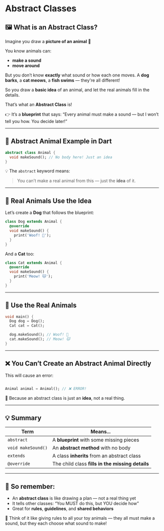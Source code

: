 # Abstract Classes

## 🖼️ What is an Abstract Class?

Imagine you draw a **picture of an animal** 🐾

You know animals can:

* **make a sound**
* **move around**

But you don’t know **exactly** what sound or how each one moves.
A **dog barks**, a **cat meows**, a **fish swims** — they're all different!

So you draw a **basic idea** of an animal, and let the real animals fill in the details.

That’s what an **Abstract Class** is!

👉 It’s a **blueprint** that says:
“Every animal must make a sound — but I won’t tell you how. You decide later!”

---

## 🐾 Abstract Animal Example in Dart

```dart
abstract class Animal {
  void makeSound(); // No body here! Just an idea
}
```

💡 The `abstract` keyword means:

> You can’t make a real animal from this — just the **idea** of it.

---

## 🐶 Real Animals Use the Idea

Let’s create a **Dog** that follows the blueprint:

```dart
class Dog extends Animal {
  @override
  void makeSound() {
    print('Woof! 🐶');
  }
}
```

And a **Cat** too:

```dart
class Cat extends Animal {
  @override
  void makeSound() {
    print('Meow! 🐱');
  }
}
```

---

## 🐾 Use the Real Animals

```dart
void main() {
  Dog dog = Dog();
  Cat cat = Cat();

  dog.makeSound(); // Woof! 🐶
  cat.makeSound(); // Meow! 🐱
}
```

---

## ❌ You Can’t Create an Abstract Animal Directly

This will cause an error:

```dart

Animal animal = Animal(); // ❌ ERROR!
```

🛑 Because an abstract class is just an **idea**, not a real thing.

---

## 💡 Summary

| Term               | Means...                                         |
|--------------------|--------------------------------------------------|
| `abstract`         | A **blueprint** with some missing pieces         |
| `void makeSound()` | An **abstract method** with no body              |
| `extends`          | A class **inherits** from an abstract class      |
| `@override`        | The child class **fills in the missing details** |

---

## 🎨 So remember:

* An **abstract class** is like drawing a plan — not a real thing yet
* It tells other classes: “You MUST do this, but YOU decide how”
* Great for **rules**, **guidelines**, and **shared behaviors**

🎉 Think of it like giving rules to all your toy animals — they all must make a sound, but they each choose what sound to
make!


